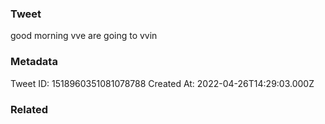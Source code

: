 ### Tweet
good morning vve are going to vvin

### Metadata
Tweet ID: 1518960351081078788
Created At: 2022-04-26T14:29:03.000Z

### Related

